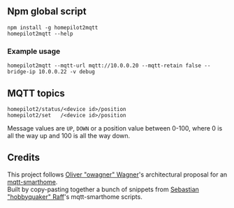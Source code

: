 ## Npm global script

	npm install -g homepilot2mqtt
	homepilot2mqtt --help

### Example usage

	homepilot2mqtt --mqtt-url mqtt://10.0.0.20 --mqtt-retain false --bridge-ip 10.0.0.22 -v debug

## MQTT topics

	homepilot2/status/<device id>/position
	homepilot2/set   /<device id>/position

Message values are `UP`, `DOWN` or a position value between 0-100, where 0 is all the way up and 100 is all the way down.

## Credits

This project follows [Oliver "owagner" Wagner](https://github.com/owagner)'s architectural proposal for an [mqtt-smarthome](https://github.com/mqtt-smarthome/mqtt-smarthome).  
Built by copy-pasting together a bunch of snippets from [Sebastian "hobbyquaker" Raff](https://github.com/hobbyquaker)'s mqtt-smarthome scripts.